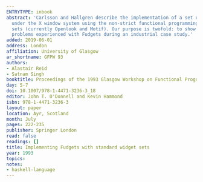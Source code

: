 ```yaml
---
ENTRYTYPE: inbook
abstract: 'Carlsson and Hallgren describe the implementation of a set of "functional widgets" (Fudgets): components for programming graphical user interfaces
  under the X window system using the non-strict functional programming language Haskell. We describe an alternative implementation based on existing widget
  sets (currently Openlook and Motif). Our purpose is twofold: to show that the Fudgets approach can be applied to existing widget sets; and to discuss
  problems experienced with Fudgets during an industrial case study.'
added: 2019-06-01
address: London
affiliation: University of Glasgow
ar_shortname: GFPW 93
authors:
- Alastair Reid
- Satnam Singh
booktitle: Proceedings of the 1993 Glasgow Workshop on Functional Programming
day: 5-7
doi: 10.1007/978-1-4471-3236-3_18
editor: John T. O'Donnell and Kevin Hammond
isbn: 978-1-4471-3236-3
layout: paper
location: Ayr, Scotland
month: July
pages: 222-235
publisher: Springer London
read: false
readings: []
title: Implementing Fudgets with standard widget sets
year: 1993
topics:
notes:
- haskell-language
---
```


